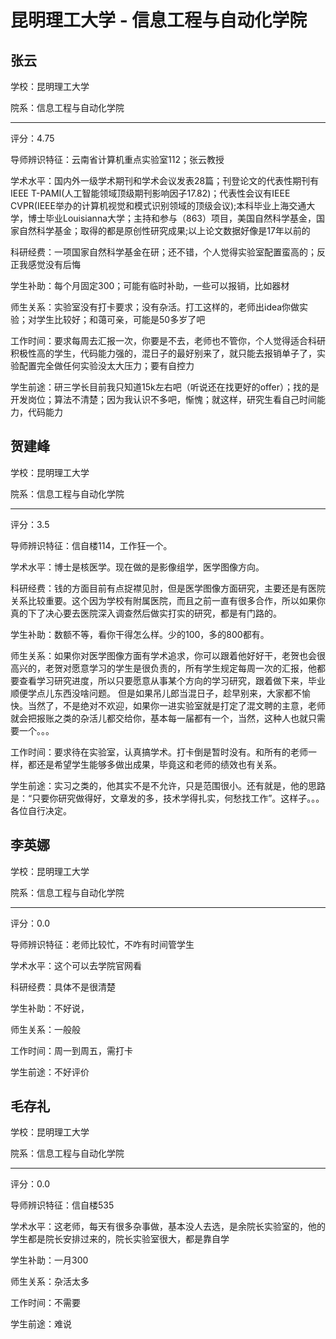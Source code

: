 # 昆明理工大学 - 信息工程与自动化学院

## 张云

学校：昆明理工大学

院系：信息工程与自动化学院

* * *

评分：4.75

导师辨识特征：云南省计算机重点实验室112；张云教授

学术水平：国内外一级学术期刊和学术会议发表28篇；刊登论文的代表性期刊有IEEE T-PAMI(人工智能领域顶级期刊影响因子17.82)；代表性会议有IEEE CVPR(IEEE举办的计算机视觉和模式识别领域的顶级会议);本科毕业上海交通大学，博士毕业Louisianna大学；主持和参与（863）项目，美国自然科学基金，国家自然科学基金；取得的都是原创性研究成果;以上论文数据好像是17年以前的

科研经费：一项国家自然科学基金在研；还不错，个人觉得实验室配置蛮高的；反正我感觉没有后悔

学生补助：每个月固定300；可能有临时补助，一些可以报销，比如器材

师生关系：实验室没有打卡要求；没有杂活。打工这样的，老师出idea你做实验；对学生比较好；和蔼可亲，可能是50多岁了吧

工作时间：要求每周去汇报一次，你要是不去，老师也不管你，个人觉得适合科研积极性高的学生，代码能力强的，混日子的最好别来了，就只能去报销单子了，实验配置完全做任何实验没太大压力；要有自控力

学生前途：研三学长目前我只知道15k左右吧（听说还在找更好的offer）；找的是开发岗位；算法不清楚；因为我认识不多吧，惭愧；就这样，研究生看自己时间能力，代码能力

## 贺建峰

学校：昆明理工大学

院系：信息工程与自动化学院

* * *

评分：3.5

导师辨识特征：信自楼114，工作狂一个。

学术水平：博士是核医学。现在做的是影像组学，医学图像方向。

科研经费：钱的方面目前有点捉襟见肘，但是医学图像方面研究，主要还是有医院关系比较重要。这个因为学校有附属医院，而且之前一直有很多合作，所以如果你真的下了决心要去医院深入调查然后做实打实的研究，都是有门路的。

学生补助：数额不等，看你干得怎么样。少的100，多的800都有。

师生关系：如果你对医学图像方面有学术追求，你可以跟着他好好干，老贺也会很高兴的，老贺对愿意学习的学生是很负责的，所有学生规定每周一次的汇报，他都要查看学习研究进度，所以只要愿意从事某个方向的学习研究，跟着做下来，毕业顺便学点儿东西没啥问题。
但是如果吊儿郎当混日子，趁早别来，大家都不愉快。当然了，不是绝对不欢迎，如果你一进实验室就是打定了混文聘的主意，老师就会把报账之类的杂活儿都交给你，基本每一届都有一个，当然，这种人也就只需要一个。。。

工作时间：要求待在实验室，认真搞学术。打卡倒是暂时没有。和所有的老师一样，都还是希望学生能够多做出成果，毕竟这和老师的绩效也有关系。

学生前途：实习之类的，他其实不是不允许，只是范围很小。还有就是，他的思路是：“只要你研究做得好，文章发的多，技术学得扎实，何愁找工作”。这样子。。。各位自行决定。

## 李英娜

学校：昆明理工大学

院系：信息工程与自动化学院

* * *

评分：0.0

导师辨识特征：老师比较忙，不咋有时间管学生

学术水平：这个可以去学院官网看

科研经费：具体不是很清楚

学生补助：不好说，

师生关系：一般般

工作时间：周一到周五，需打卡

学生前途：不好评价

## 毛存礼

学校：昆明理工大学

院系：信息工程与自动化学院

* * *

评分：0.0

导师辨识特征：信自楼535

学术水平：这老师，每天有很多杂事做，基本没人去选，是余院长实验室的，他的学生都是院长安排过来的，院长实验室很大，都是靠自学

学生补助：一月300

师生关系：杂活太多

工作时间：不需要

学生前途：难说